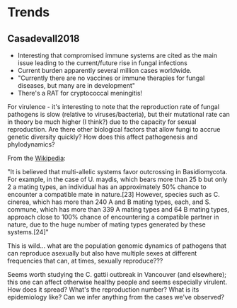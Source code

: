 # Trends 

## Casadevall2018

- Interesting that compromised immune systems are cited as the main issue leading to the current/future rise in fungal infections 
- Current burden apparently several million cases worldwide. 
- "Currently there are no vaccines or immune therapies for fungal diseases, but many are in development" 
- There's a RAT for cryptococcal meningitis! 

For virulence - it's interesting to note that the reproduction rate of fungal pathogens is slow (relative to viruses/bacteria), but their mutational rate can in theory be much higher (I think?) due to the capacity for sexual reproduction. Are there other biological factors that allow fungi to accrue genetic diversity quickly? How does this affect pathogenesis and phylodynamics? 

From the [Wikipedia](https://en.wikipedia.org/wiki/Mating_in_fungi#:~:text=The%20tetrapolar%20type%20of%20mating,of%20which%20can%20be%20multiallelic.): 


"It is believed that multi-allelic systems favor outcrossing in Basidiomycota. For example, in the case of U. maydis, which bears more than 25 b but only 2 a mating types, an individual has an approximately 50% chance to encounter a compatible mate in nature.[23] However, species such as C. cinerea, which has more than 240 A and B mating types, each, and S. commune, which has more than 339 A mating types and 64 B mating types, approach close to 100% chance of encountering a compatible partner in nature, due to the huge number of mating types generated by these systems.[24]"

This is wild... what are the population genomic dynamics of pathogens that can reproduce asexually but also have multiple sexes at different frequencies that can, at times, sexually reproduce???

Seems worth studying the C. gattii outbreak in Vancouver (and elsewhere); this one can affect otherwise healthy people and seems especially virulent. How does it spread? What's the reproduction number? What is its epidemiology like? Can we infer anything from the cases we've observed? 






